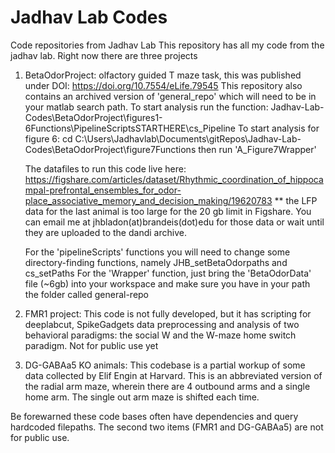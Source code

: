 # Jadhav Lab Codes
 Code repositories from Jadhav Lab
 This repository has all my code from the jadhav lab.  Right now there are three projects
 
  1. BetaOdorProject: olfactory guided T maze task, this was published under DOI: https://doi.org/10.7554/eLife.79545
     This repository also contains an archived version of 'general_repo' which will need to be in your matlab search path.
     To start analysis run the function: Jadhav-Lab-Codes\BetaOdorProject\figures1-6Functions\PipelineScriptsSTARTHERE\cs_Pipeline
     To start analysis for figure 6: cd C:\Users\Jadhavlab\Documents\gitRepos\Jadhav-Lab-Codes\BetaOdorProject\figure7Functions
     then run 'A_Figure7Wrapper'
     
     The datafiles to run this code live here: 
     https://figshare.com/articles/dataset/Rhythmic_coordination_of_hippocampal-prefrontal_ensembles_for_odor-place_associative_memory_and_decision_making/19620783
     ** the LFP data for the last animal is too large for the 20 gb limit in Figshare.  You can email me at jhbladon(at)brandeis(dot)edu for those data or wait
     until they are uploaded to the dandi archive.
    
     For the 'pipelineScripts' functions you will need to change some directory-finding functions, namely JHB_setBetaOdorpaths and cs_setPaths
     For the 'Wrapper' function, just bring the 'BetaOdorData' file (~6gb) into your workspace and make sure you have in your path the folder called general-repo
     
     
  
  2. FMR1 project: This code is not fully developed, but it has scripting for deeplabcut, SpikeGadgets data preprocessing and
      analysis of two behavioral paradigms: the social W and the W-maze home switch paradigm. Not for public use yet
      
  3. DG-GABAa5 KO animals: This codebase is a partial workup of some data collected by Elif Engin at Harvard. This is an abbreviated version of the radial
     arm maze, wherein there are 4 outbound arms and a single home arm.  The single out arm maze is shifted each time.
      
 
 Be forewarned these code bases often have dependencies and query hardcoded filepaths.  The second two items (FMR1 and DG-GABAa5) are not for public use.
